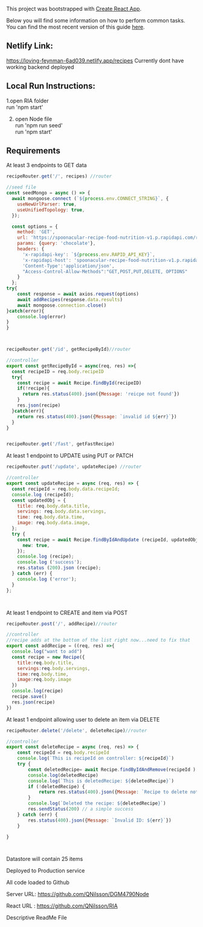 This project was bootstrapped with [Create React App](https://github.com/facebookincubator/create-react-app).

Below you will find some information on how to perform common tasks.<br>
You can find the most recent version of this guide [here](https://github.com/facebookincubator/create-react-app/blob/master/packages/react-scripts/template/README.md).
## Netlify Link:
https://loving-feynman-6ad039.netlify.app/recipes
Currently dont have working backend deployed

## Local Run Instructions:

1.open RIA folder<br>
run 'npm start'<br>

2. open Node file<br>
run 'npm run seed'<br>
run 'npm start'<br>

## Requirements

At least 3 endpoints to GET data

```javascript
recipeRouter.get('/', recipes) //router

//seed file
const seedMongo = async () => {
  await mongoose.connect (`${process.env.CONNECT_STRING}`, {
    useNewUrlParser: true,
    useUnifiedTopology: true,
  });

  const options = {
	method: 'GET',
	url: 'https://spoonacular-recipe-food-nutrition-v1.p.rapidapi.com/recipes/search',
	params: {query: 'chocolate'},
	headers: {
	  'x-rapidapi-key': `${process.env.RAPID_API_KEY}`,
	  'x-rapidapi-host': 'spoonacular-recipe-food-nutrition-v1.p.rapidapi.com',
	  'Content-Type':'application/json',
	  "Access-Control-Allow-Methods":"GET,POST,PUT,DELETE, OPTIONS"
	}
  };
try{
	const response = await axios.request(options)
	await addRecipes(response.data.results)
	await mongoose.connection.close()
}catch(error){
	console.log(error)
}
}



recipeRouter.get('/id', getRecipeById)//router

//controller
export const getRecipeById = async(req, res) =>{
  const recipeID = req.body.recipeID
  try{
    const recipe = await Recipe.findById(recipeID)
    if(!recipe){
      return res.status(400).json({Message: 'reicpe not found'})
    }
    res.json(recipe)
  }catch(err){
    return res.status(400).json({Message: `invalid id ${err}`})
  }
}


recipeRouter.get('/fast', getFastRecipe)


```

At least 1 endpoint to UPDATE using PUT or PATCH

```javascript
recipeRouter.put('/update', updateRecipe) //router

//controller
export const updateRecipe = async (req, res) => {
  const recipeId = req.body.data.recipeId;
  console.log (recipeId);
  const updatedObj = {
    title: req.body.data.title,
    servings: req.body.data.servings,
    time: req.body.data.time,
    image: req.body.data.image,
  };
  try {
    const recipe = await Recipe.findByIdAndUpdate (recipeId, updatedObj, {
      new: true,
    });
    console.log (recipe);
    console.log ('success');
    res.status (200).json (recipe);
  } catch (err) {
    console.log ('error');
  }
};




```

At least 1 endpoint to CREATE and item via POST 

```javascript
recipeRouter.post('/', addRecipe)//router

//controller
//recipe adds at the bottom of the list right now...need to fix that
export const addRecipe = ((req, res) =>{
  console.log("want to add")
  const recipe = new Recipe({
    title:req.body.title,
    servings:req.body.servings,
    time:req.body.time,
    image:req.body.image
  })
  console.log(recipe)
  recipe.save()
  res.json(recipe)
})
```

At least 1 endpoint allowing user to delete an item via DELETE

```javascript
recipeRouter.delete('/delete', deleteRecipe)//router

//controller
export const deleteRecipe = async (req, res) => {
    const recipeId = req.body.recipeId  
    console.log(`This is recipeId on controller: ${recipeId}`)
    try {
        const deletedRecipe= await Recipe.findByIdAndRemove(recipeId )
        console.log(deletedRecipe)
        console.log(`This is deletedRecipe: ${deletedRecipe}`)
        if (!deletedRecipe) {
            return res.status(400).json({Message: `Recipe to delete not found. ${deletedRecipe}`})
        }
        console.log(`Deleted the recipe: ${deletedRecipe}`)
        res.sendStatus(200) // a simple success
    } catch (err) {
        res.status(400).json({Message: `Invalid ID: ${err}`})
    }

}




```

Datastore will contain 25 items

Deployed to Production service

All code loaded to Github

Server URL: https://github.com/QNilsson/DGM4790Node

React URL : https://github.com/QNilsson/RIA

Descriptive ReadMe File





